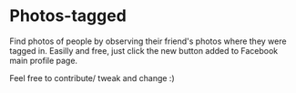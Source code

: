 # Photos-tagged
Find photos of people by observing their friend's photos where they were tagged in. Easilly and free, just click the new button added to Facebook main profile page.

Feel free to contribute/ tweak and change :)
